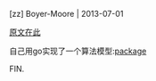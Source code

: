 [zz] Boyer-Moore | 2013-07-01

[原文在此](http://www.ruanyifeng.com/blog/2013/05/boyer-moore_string_search_algorithm.html)

自己用go实现了一个算法模型:[package](https://github.com/tw4452852/alg/tree/master/boyermoore)

FIN.
